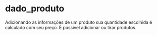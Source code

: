 # dado_produto
 Adicionando as informações de um produto sua quantidade escolhida é calculado com seu preço. É possivel adicionar ou tirar produtos.
